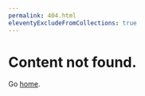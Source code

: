 ```yaml
---
permalink: 404.html
eleventyExcludeFromCollections: true
---
```

# Content not found.

Go <a href="index.njk">home</a>.

